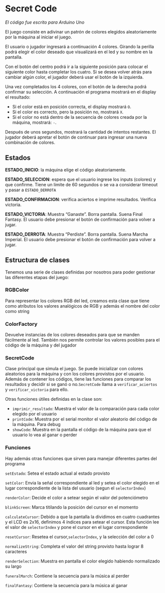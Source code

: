 # Secret Code

_El código fue escrito para Arduino Uno_

El juego consiste en adivinar un patrón de colores elegidos aleatoriamente por la máquina al iniciar el juego.

El usuario o jugador ingresará a continuación 4 colores. Girando la perilla podrá elegir el color deseado que visualizará en el led y su nombre en la pantalla. 

Con el botón del centro podrá ir a la siguiente posición para colocar el siguiente color hasta completar los cuatro. Si se desea volver atrás para cambiar algún color, el jugador deberá usar el botón de la izquierda. 

Una vez completados los 4 colores, con el botón de la derecha podrá confirmar su selección. A continuación el programa mostrará en el display el resultado:

- Si el color está en posición correcta, el display mostrará `O`.
- Si el color es correcto, pero la posición no, mostrará `X`.
- Si el color no está dentro de la secuencia de colores creada por la máquina, mostrará: `-`.

Después de unos segundos, mostrará la cantidad de intentos restantes. El jugador deberá apretar el botón de continuar para ingresar una nueva combinación de colores.


## Estados
**ESTADO_INICIO**: la máquina elige el código aleatoriamente.

**ESTADO_SELECCION**: espera que el usuario ingrese los inputs (colores) y que confirme. Tiene un limite de 60 segundos o se va a considerar timeout y pasar a `ESTADO_DERROTA`

**ESTADO_CONFIRMACION**: verifica aciertos e imprime resultados. Verifica victoria.

**ESTADO_VICTORIA**: Muestra “Ganaste”. Borra pantalla. Suena Final Fantasy. El usuario debe presionar el botón de confirmación para volver a jugar.

**ESTADO_DERROTA**: Muestra “Perdiste”. Borra pantalla. Suena Marcha Imperial. El usuario debe presionar el botón de confirmación para volver a jugar. 

## Estructura de clases

Tenemos una serie de clases definidas por nosotros para poder gestionar las diferentes etapas del juego:

### RGBColor
Para representar los colores RGB del led, creamos esta clase que tiene como atributos los valores analógicos de RGB y además el nombre del color como string

### ColorFactory
Devuelve instancias de los colores deseados para que se manden fácilmente al led. También nos permite controlar los valores posibles para el código de la máquina y del jugador

### SecretCode
Clase principal que simula el juego. Se puede inicializar con colores aleatorios para la máquina y con los colores provistos por el usuario. Además de contener los códigos, tiene las funciones para comparar los resultados y decidir si se ganó o no.`SecretCode` llama a `verificar_aciertos` y `verificar_victoria` para ello.

Otras funciones útiles definidas en la clase son:

- `imprimir_resultado`: Muestra el valor de la comparación para cada color elegido por el usuario
- `printCode`: Muestra por el serial monitor el valor aleatorio del código de la máquina. Para debug
- `showCode`: Muestra en la pantalla el código de la máquina para que el usuario lo vea al ganar o perder

### Funciones

Hay además otras funciones que sirven para manejar diferentes partes del programa

`setEstado`: Setea el estado actual al estado provisto

`setColor`: Envia la señal correspondiente al led y setea el color elegido en el lugar correspondiente de la lista del usuario (segun el `selectorIndex`)

`renderColor`: Decide el color a setear según el valor del potenciómetro

`blinkScreen`: Marca titilando la posición del cursor en el momento 

`calculateCursor`: Debido a que la pantalla la dividimos en cuatro cuadrantes y el LCD es 2x16, definimos 4 índices para setear el cursor. Esta función lee el valor de `selectorIndex` y pone el cursor en el lugar correspondiente

`resetCursor`: Resetea el cursor,`selectorIndex`, y la selección del color a 0

`normalizeString`: Completa el valor del string provisto hasta lograr 8 caracteres

`renderSelection`: Muestra en pantalla el color elegido habiendo normalizado su largo

`funeralMarch`: Contiene la secuencia para la música al perder

`finalFantasy`: Contiene la secuencia para la música al ganar

